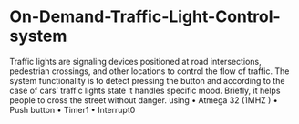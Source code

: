# On-Demand-Traffic-Light-Control-system
Traffic lights are signaling devices positioned at road intersections, pedestrian crossings, and other locations to control the flow of traffic.
The system functionality is to detect pressing the button and according to the case of cars’ traffic lights state it handles specific mood.
Briefly, it helps people to cross the street without danger.
using 
• Atmega 32 (1MHZ )
• Push button
• Timer1
• Interrupt0
